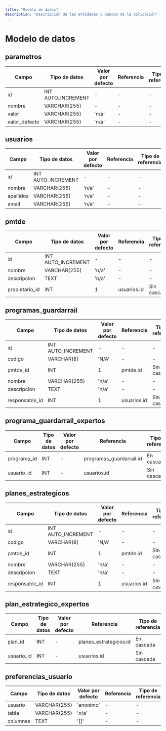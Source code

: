 ```yaml
---
title: "Modelo de datos"
description: "Descripción de las entidades y campos de la aplicación"
---
```


# Modelo de datos

## parametros
| Campo | Tipo de datos | Valor por defecto | Referencia | Tipo de referencia |
|-------|---------------|-------------------|------------|--------------------|
| id | INT AUTO_INCREMENT | - | - | - |
| nombre | VARCHAR(255) | - | - | - |
| valor | VARCHAR(255) | 'n/a' | - | - |
| valor_defecto | VARCHAR(255) | 'n/a' | - | - |

## usuarios
| Campo | Tipo de datos | Valor por defecto | Referencia | Tipo de referencia |
|-------|---------------|-------------------|------------|--------------------|
| id | INT AUTO_INCREMENT | - | - | - |
| nombre | VARCHAR(255) | 'n/a' | - | - |
| apellidos | VARCHAR(255) | 'n/a' | - | - |
| email | VARCHAR(255) | 'n/a' | - | - |

## pmtde
| Campo | Tipo de datos | Valor por defecto | Referencia | Tipo de referencia |
|-------|---------------|-------------------|------------|--------------------|
| id | INT AUTO_INCREMENT | - | - | - |
| nombre | VARCHAR(255) | 'n/a' | - | - |
| descripcion | TEXT | 'n/a' | - | - |
| propietario_id | INT | 1 | usuarios.id | Sin cascada |

## programas_guardarrail
| Campo | Tipo de datos | Valor por defecto | Referencia | Tipo de referencia |
|-------|---------------|-------------------|------------|--------------------|
| id | INT AUTO_INCREMENT | - | - | - |
| codigo | VARCHAR(8) | 'N/A' | - | - |
| pmtde_id | INT | 1 | pmtde.id | Sin cascada |
| nombre | VARCHAR(255) | 'n/a' | - | - |
| descripcion | TEXT | 'n/a' | - | - |
| responsable_id | INT | 1 | usuarios.id | Sin cascada |

## programa_guardarrail_expertos
| Campo | Tipo de datos | Valor por defecto | Referencia | Tipo de referencia |
|-------|---------------|-------------------|------------|--------------------|
| programa_id | INT | - | programas_guardarrail.id | En cascada |
| usuario_id | INT | - | usuarios.id | Sin cascada |

## planes_estrategicos
| Campo | Tipo de datos | Valor por defecto | Referencia | Tipo de referencia |
|-------|---------------|-------------------|------------|--------------------|
| id | INT AUTO_INCREMENT | - | - | - |
| codigo | VARCHAR(8) | 'N/A' | - | - |
| pmtde_id | INT | 1 | pmtde.id | Sin cascada |
| nombre | VARCHAR(255) | 'n/a' | - | - |
| descripcion | TEXT | 'n/a' | - | - |
| responsable_id | INT | 1 | usuarios.id | Sin cascada |

## plan_estrategico_expertos
| Campo | Tipo de datos | Valor por defecto | Referencia | Tipo de referencia |
|-------|---------------|-------------------|------------|--------------------|
| plan_id | INT | - | planes_estrategicos.id | En cascada |
| usuario_id | INT | - | usuarios.id | Sin cascada |

## preferencias_usuario
| Campo | Tipo de datos | Valor por defecto | Referencia | Tipo de referencia |
|-------|---------------|-------------------|------------|--------------------|
| usuario | VARCHAR(255) | 'anonimo' | - | - |
| tabla | VARCHAR(255) | 'n/a' | - | - |
| columnas | TEXT | '[]' | - | - |


